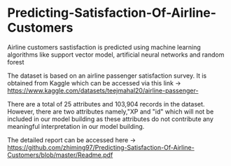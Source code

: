 # Predicting-Satisfaction-Of-Airline-Customers

Airline customers sastisfaction is predicted using machine learning algorithms like support vector model, artificial neural networks and random forest 

The dataset is based on an airline passenger satisfaction survey. It is obtained from Kaggle which can be accessed via this link -> https://www.kaggle.com/datasets/teejmahal20/airline-passenger-

There are a total of 25 attributes and 103,904 records in the dataset. However, there are two attributes namely,"XP and "id" which will not be included in our model building as these attributes do not contribute any meaningful interpretation in our model building.

The detailed report can be accessed here -> https://github.com/zhiming97/Predicting-Satisfaction-Of-Airline-Customers/blob/master/Readme.pdf
